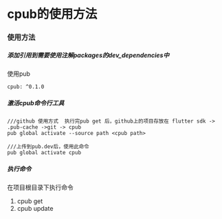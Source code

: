 # cpub的使用方法

### 使用方法
##### 添加引用到需要使用注解packages的dev_dependencies中
使用pub

```
cpub: ^0.1.0
```
##### 激活cpub命令行工具
```
///github 使用方式  执行完pub get 后，github上的项目存放在 flutter sdk -> .pub-cache ->git -> cpub
pub global activate --source path <cpub path>

///上传到pub.dev后，使用此命令
pub global activate cpub

```
##### 执行命令
在项目根目录下执行命令
1. cpub get
2. cpub update
